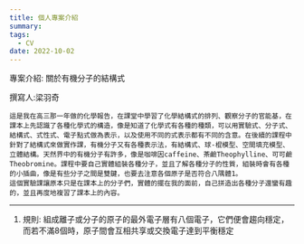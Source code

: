 ```yaml
---
title: 個人專案介紹
summary: 
tags:
  - CV
date: 2022-10-02
---
```

專案介紹: 關於有機分子的結構式

撰寫人:梁羽奇

    這是我在高三那一年做的化學報告，在課堂中學習了化學結構式的排列、觀察分子的官能基，在課本上先認識了各種化學式的構造，像是知道了化學式有各種的種類，可以用實驗式、分子式、結構式、式性式、電子點式做為表示，以及使用不同的式表示都有不同的含意。在後續的課程中針對了結構式來做實作課，有機分子又有各種表示法，有結構式、球-棍模型、空間填充模型、立體結構。天然界中的有機分子有許多，像是咖啡因caffeine、茶鹼Theophylline、可可鹼Theobromine。課程中要自己實體組裝各種分子，並且了解各種分子的性質，組裝時會有各種的小插曲，像是有些分子之間是雙鍵，也要去注意各個原子是否符合八隅體1。
    這個實驗課讓原本只是在課本上的分子們，實體的擺在我的面前，自己拼造出各種分子還蠻有趣的，並且再度地複習了課本上的內容。
 




________________________________
 1. 規則: 組成離子或分子的原子的最外電子層有八個電子，它們便會趨向穩定，而若不滿8個時，原子間會互相共享或交換電子達到平衡穩定
